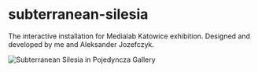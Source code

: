 # subterranean-silesia
The interactive installation for Medialab Katowice exhibition. Designed and developed by me and Aleksander Jozefczyk.

![Subterranean Silesia in Pojedyncza Gallery](https://raw.githubusercontent.com/haendzel/subterranean-silesia/master/path/to/exhibition.png)
